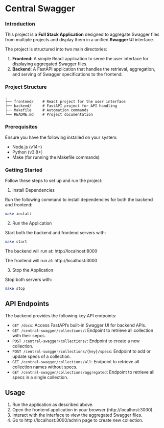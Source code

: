 # Central Swagger

### Introduction

This project is a **Full Stack Application** designed to aggregate Swagger files from multiple projects and display them in a unified **Swagger UI** interface. 

The project is structured into two main directories:

1. **Frontend**: A simple React application to serve the user interface for displaying aggregated Swagger files.
2. **Backend**: A FastAPI application that handles the retrieval, aggregation, and serving of Swagger specifications to the frontend.


### Project Structure

```plaintext
.
├── frontend/    # React project for the user interface
├── backend/     # FastAPI project for API handling
├── Makefile     # Automation commands
└── README.md    # Project documentation
```

### Prerequisites

Ensure you have the following installed on your system:
- Node.js (v14+)
- Python (v3.8+)
- Make (for running the Makefile commands)

### Getting Started

Follow these steps to set up and run the project:

1. Install Dependencies

Run the following command to install dependencies for both the backend and frontend:

```bash
make install
```

2. Run the Application

Start both the backend and frontend servers with:

```bash
make start
```

The backend will run at: http://localhost:8000

The frontend will run at: http://localhost:3000

3. Stop the Application

Stop both servers with:

```bash
make stop
```

## API Endpoints

The backend provides the following key API endpoints:
- `GET /docs`: Access FastAPI’s built-in Swagger UI for backend APIs.
- `GET /central-swagger/collections/`: Endpoint to retrieve all collection with their sepcs.
- `POST /central-swagger/collections/`: Endpoint to create a new collection.
- `POST /central-swagger/collections/{key}/specs`: Endpoint to add or update specs of a collection.
- `GET /central-swagger/collections/all`: Endpoint to retrieve all collection names without specs.
- `GET /central-swagger/collections/aggregated`: Endpoint to retrieve all specs in a single collection.

## Usage

1.	Run the application as described above.
2.  Open the frontend application in your browser (http://localhost:3000).
3.  Interact with the interface to view the aggregated Swagger files.
4.  Go to http://localhost:3000/admin page to create new collection.